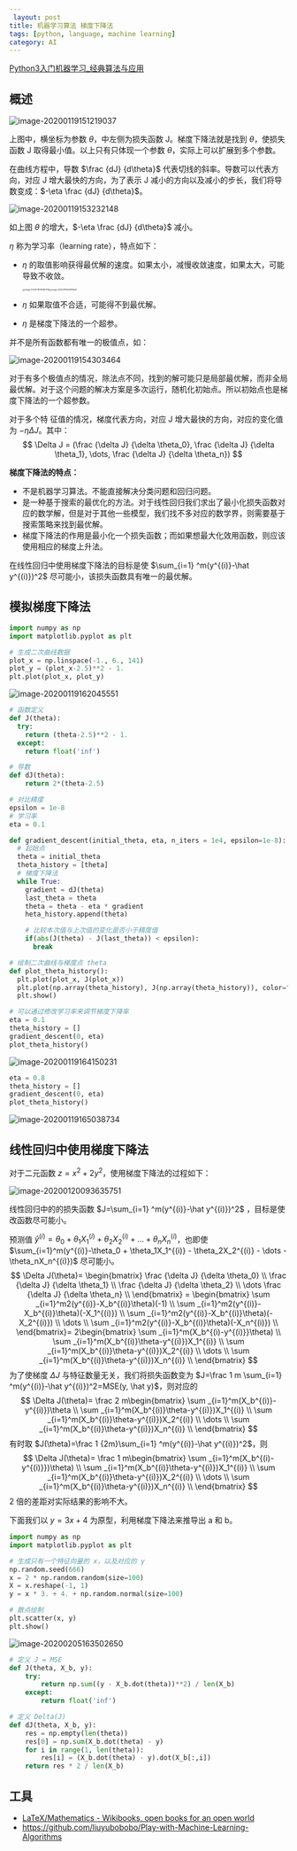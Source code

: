 ```yaml
---
 layout: post
title: 机器学习算法 梯度下降法
tags: [python, language, machine learning]
category: AI
---
```


[Python3入门机器学习_经典算法与应用](https://coding.imooc.com/class/169.html#Anchor)

## 概述

![image-20200119151219037](../resources/images/image-20200119151219037.png)

上图中，横坐标为参数 $\theta$，中左侧为损失函数 J。梯度下降法就是找到 $\theta$，使损失函数 J 取得最小值。以上只有只体现一个参数 $\theta$，实际上可以扩展到多个参数。

在曲线方程中，导数 $\frac {dJ} {d\theta}$ 代表切线的斜率。导数可以代表方向，对应 J 增大最快的方向，为了表示 J 减小的方向以及减小的步长，我们将导数变成：$-\eta \frac {dJ} {d\theta}$。

![image-20200119153232148](../resources/images/image-20200119153232148.png)

如上图 $\theta$ 的增大，$-\eta \frac {dJ} {d\theta}$ 减小。

$\eta$ 称为学习率（learning rate），特点如下：

- $\eta$ 的取值影响获得最优解的速度。如果太小，减慢收敛速度，如果太大，可能导致不收敛。

  <img src="../resources/images/image-20200119153901761.png" alt="image-20200119153901761" style="zoom:25%;" /><img src="../resources/images/image-20200119153835643.png" alt="image-20200119153835643" style="zoom:25%;" />

- $\eta$ 如果取值不合适，可能得不到最优解。

- $\eta$ 是梯度下降法的一个超参。

并不是所有函数都有唯一的极值点，如：

![image-20200119154303464](../resources/images/image-20200119154303464.png)

对于有多个极值点的情况，除法点不同，找到的解可能只是局部最优解，而非全局最优解。对于这个问题的解决方案是多次运行，随机化初始点。所以初始点也是梯度下降法的一个超参数。

对于多个特 征值的情况，梯度代表方向，对应 J 增大最快的方向，对应的变化值为 $-\eta \Delta J$。其中：
$$
\Delta J = (\frac {\delta J} {\delta \theta_0}, \frac {\delta J} {\delta \theta_1}, \dots, \frac {\delta J} {\delta \theta_n})
$$


**梯度下降法的特点：**

- 不是机器学习算法。不能直接解决分类问题和回归问题。
- 是一种基于搜索的最优化的方法。对于线性回归我们求出了最小化损失函数对应的数学解，但是对于其他一些模型，我们找不多对应的数学界，则需要基于搜索策略来找到最优解。
- 梯度下降法的作用是最小化一个损失函数；而如果想最大化效用函数，则应该使用相应的梯度上升法。

在线性回归中使用梯度下降法的目标是使 $\sum_{i=1} ^m(y^{(i)}-\hat y^{(i)})^2$ 尽可能小，该损失函数具有唯一的最优解。

## 模拟梯度下降法

```python
import numpy as np
import matplotlib.pyplot as plt

# 生成二次曲线数据
plot_x = np.linspace(-1., 6., 141)
plot_y = (plot_x-2.5)**2 - 1.
plt.plot(plot_x, plot_y)
```

![image-20200119162045551](../resources/images/image-20200119162045551.png)

```python
# 函数定义
def J(theta):
  try:
    return (theta-2.5)**2 - 1.
  except:
    return float('inf')

# 导数
def dJ(theta):
    return 2*(theta-2.5)

# 对比精度
epsilon = 1e-8
# 学习率
eta = 0.1

def gradient_descent(initial_theta, eta, n_iters = 1e4, epsilon=1e-8):
  # 起始点
  theta = initial_theta
  theta_history = [theta]
  # 梯度下降法
  while True:
    gradient = dJ(theta)
    last_theta = theta
    theta = theta - eta * gradient
    heta_history.append(theta)

    # 比较本次值与上次值的变化是否小于精度值
    if(abs(J(theta) - J(last_theta)) < epsilon):
      break

# 绘制二次曲线与梯度点 theta
def plot_theta_history():
  plt.plot(plot_x, J(plot_x))
  plt.plot(np.array(theta_history), J(np.array(theta_history)), color="r", marker='+')
  plt.show()
```

```python
# 可以通过修改学习率来调节梯度下降率
eta = 0.1
theta_history = []
gradient_descent(0, eta)
plot_theta_history()
```



![image-20200119164150231](../resources/images/image-20200119164150231.png)

```python
eta = 0.8
theta_history = []
gradient_descent(0, eta)
plot_theta_history()
```

![image-20200119165038734](../resources/images/image-20200119165038734.png)

## 线性回归中使用梯度下降法

对于二元函数 $z=x^2 + 2y^2$，使用梯度下降法的过程如下：

![image-20200120093635751](../resources/images/image-20200120093635751.png)

线性回归中的的损失函数 $J=\sum_{i=1} ^m(y^{(i)}-\hat y^{(i)})^2$ ，目标是使改函数尽可能小。

预测值 $\hat y^{(i)}=\theta_0 + \theta_1X_1^{(i)} + \theta_2X_2^{(i)} + \dots + \theta_nX_n^{(i)}$，也即使 $\sum_{i=1}^m(y^{(i)}-\theta_0 + \theta_1X_1^{(i)} - \theta_2X_2^{(i)} - \dots - \theta_nX_n^{(i)})$ 尽可能小。
$$
\Delta J(\theta)=
\begin{bmatrix}
\frac {\delta J} {\delta \theta_0} \\
\frac {\delta J} {\delta \theta_1} \\
\frac {\delta J} {\delta \theta_2} \\
\dots 
\frac {\delta J} {\delta \theta_n} \\
\end{bmatrix} =
\begin{bmatrix}
\sum _{i=1}^m2(y^{(i)}-X_b^{(i)}\theta)(-1) \\
\sum _{i=1}^m2(y^{(i)}-X_b^{(i)}\theta)(-X_1^{(i)}) \\
\sum _{i=1}^m2(y^{(i)}-X_b^{(i)}\theta)(-X_2^{(i)}) \\
\dots \\
\sum _{i=1}^m2(y^{(i)}-X_b^{(i)}\theta)(-X_n^{(i)}) \\
\end{bmatrix}=
2\begin{bmatrix}
\sum _{i=1}^m(X_b^{(i)-y^{(i)}}\theta) \\
\sum _{i=1}^m(X_b^{(i)}\theta-y^{(i)})X_1^{(i)} \\
\sum _{i=1}^m(X_b^{(i)}\theta-y^{(i)})X_2^{(i)} \\
\dots \\
\sum _{i=1}^m(X_b^{(i)}\theta-y^{(i)})X_n^{(i)} \\
\end{bmatrix}
$$
为了使梯度 $\Delta J$ 与特征数量无关，我们将损失函数变为 $J=\frac 1 m \sum_{i=1} ^m(y^{(i)}-\hat y^{(i)})^2=MSE(y, \hat y)$，则对应的
$$
\Delta J(\theta)=
\frac 2 m\begin{bmatrix}
\sum _{i=1}^m(X_b^{(i)}-y^{(i)})\theta \\
\sum _{i=1}^m(X_b^{(i)}\theta-y^{(i)})X_1^{(i)} \\
\sum _{i=1}^m(X_b^{(i)}\theta-y^{(i)})X_2^{(i)} \\
\dots \\
\sum _{i=1}^m(X_b^{(i)}\theta-y^{(i)})X_n^{(i)} \\
\end{bmatrix}
$$
有时取 $J(\theta)=\frac 1 {2m}\sum_{i=1} ^m(y^{(i)}-\hat y^{(i)})^2$，则 
$$
\Delta J(\theta)=
\frac 1 m\begin{bmatrix}
\sum _{i=1}^m(X_b^{(i)-y^{(i)}})\theta) \\
\sum _{i=1}^m(X_b^{(i)}\theta-y^{(i)})X_1^{(i)} \\
\sum _{i=1}^m(X_b^{(i)}\theta-y^{(i)})X_2^{(i)} \\
\dots \\
\sum _{i=1}^m(X_b^{(i)}\theta-y^{(i)})X_n^{(i)} \\
\end{bmatrix}
$$
2 倍的差距对实际结果的影响不大。



下面我们以 $y=3x+4$ 为原型，利用梯度下降法来推导出 a 和 b。

```python
import numpy as np
import matplotlib.pyplot as plt

# 生成只有一个特征向量的 x，以及对应的 y
np.random.seed(666)
x = 2 * np.random.random(size=100)
X = x.reshape(-1, 1)
y = x * 3. + 4. + np.random.normal(size=100)

# 散点绘制
plt.scatter(x, y)
plt.show()
```

![image-20200205163502650](../resources/images/image-20200205163502650.png)

```python
# 定义 J = MSE
def J(theta, X_b, y):
    try:
        return np.sum((y - X_b.dot(theta))**2) / len(X_b)
    except:
        return float('inf')

# 定义 Delta(J)
def dJ(theta, X_b, y):
    res = np.empty(len(theta))
    res[0] = np.sum(X_b.dot(theta) - y)
    for i in range(1, len(theta)):
        res[i] = (X_b.dot(theta) - y).dot(X_b[:,i])
    return res * 2 / len(X_b)
```



## 工具

- [LaTeX/Mathematics - Wikibooks, open books for an open world](https://en.wikibooks.org/wiki/LaTeX/Mathematics)
- https://github.com/liuyubobobo/Play-with-Machine-Learning-Algorithms